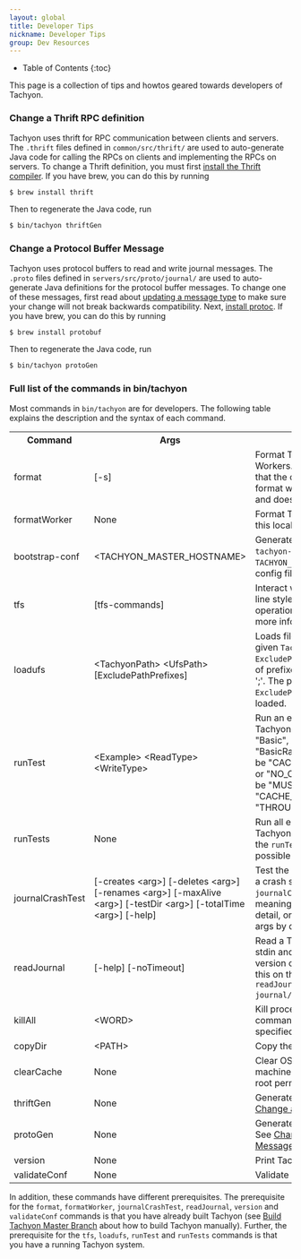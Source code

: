 ```yaml
---
layout: global
title: Developer Tips
nickname: Developer Tips
group: Dev Resources
---
```


* Table of Contents
{:toc}

This page is a collection of tips and howtos geared towards developers of Tachyon.

### Change a Thrift RPC definition

Tachyon uses thrift for RPC communication between clients and servers. The `.thrift`
files defined in `common/src/thrift/` are used to auto-generate Java code for calling the
RPCs on clients and implementing the RPCs on servers. To change a Thrift definition, you
must first [install the Thrift compiler](https://thrift.apache.org/docs/install/).
If you have brew, you can do this by running

```bash
$ brew install thrift
```

Then to regenerate the Java code, run

```bash
$ bin/tachyon thriftGen
```

### Change a Protocol Buffer Message

Tachyon uses protocol buffers to read and write journal messages. The `.proto` files
defined in `servers/src/proto/journal/` are used to auto-generate Java definitions for
the protocol buffer messages. To change one of these messages, first read about
[updating a message type](https://developers.google.com/protocol-buffers/docs/proto#updating)
to make sure your change will not break backwards compatibility. Next,
[install protoc](https://github.com/google/protobuf#protocol-buffers---googles-data-interchange-format).
If you have brew, you can do this by running

```bash
$ brew install protobuf
```

Then to regenerate the Java code, run

```bash
$ bin/tachyon protoGen
```

### Full list of the commands in bin/tachyon

Most commands in `bin/tachyon` are for developers. The following table explains the description and
the syntax of each command.

<table class="table table-striped">
<tr><th>Command</th><th>Args</th><th>Description</th></tr>
<tr>
  <td>format</td>
  <td>[-s]</td>
  <td>Format Tachyon Master and all Workers. The option [-s] indicates that the command should only
  format when the underfs is local and doesn't already exist.</td>
</tr>
<tr>
  <td>formatWorker</td>
  <td>None</td>
  <td>Format Tachyon Worker storage on this local node.</td>
</tr>
<tr>
  <td>bootstrap-conf</td>
  <td>&lt;TACHYON_MASTER_HOSTNAME&gt;</td>
  <td>Generate the bootstrap config file <code>tachyon-env.sh</code> with the specified
  <code>TACHYON_MASTER_HOSTNAME</code>, if the config file doesn't exist.</td>
</tr>
<tr>
  <td>tfs</td>
  <td>[tfs-commands]</td>
  <td>Interact with Tachyon in command line style for basic file system operations.
  See <a href="Command-Line-Interface.html">Command Line</a> for more information.</td>
</tr>
<tr>
  <td>loadufs</td>
  <td>&lt;TachyonPath&gt; &lt;UfsPath&gt; [ExcludePathPrefixes]</td>
  <td>Loads files under <code>UfsPath</code> to the given <code>TachyonPath</code>.
  <code>ExcludePathPrefixes</code> can be a set of prefixes which are separated by ';'.
  The paths with a prefix in <code>ExcludePathPrefixes</code> will not be loaded.</td>
</tr>
<tr>
  <td>runTest</td>
  <td>&lt;Example&gt; &lt;ReadType&gt; &lt;WriteType&gt;</td>
  <td>Run an end-to-end test on a Tachyon cluster. <code>Example</code> should be "Basic",
  "BasicNonByteBuffer" or "BasicRawTable". <code>ReadType</code> should be "CACHE_PROMOTE", "CACHE",
  or "NO_CACHE". <code>WriteType</code> should be "MUST_CACHE", "CACHE_THROUGH" or "THROUGH".</td>
</tr>
<tr>
  <td>runTests</td>
  <td>None</td>
  <td>Run all end-to-end tests on a Tachyon cluster. That is, execute the <code>runTest</code> command
  with all the possible args.</td>
</tr>
<tr>
  <td>journalCrashTest</td>
  <td>[-creates &lt;arg&gt;] [-deletes &lt;arg&gt;] [-renames &lt;arg&gt;] [-maxAlive &lt;arg&gt;]
  [-testDir &lt;arg&gt;] [-totalTime &lt;arg&gt;] [-help]</td>
  <td>Test the Master Journal System in a crash scenario. Try <code>tachyon journalCrashTest -help</code>
  to see the meanings of each argument in detail, or you can run it without args by default.</td>
</tr>
<tr>
  <td>readJournal</td>
  <td>[-help] [-noTimeout]</td>
  <td>Read a Tachyon journal file from stdin and write a human-readable version of it to stdout. You
  can run this on the journal file as <code>tachyon readJournal < journal/FileSystemMaster/log.out</code>.</td>
</tr>
<tr>
  <td>killAll</td>
  <td>&lt;WORD&gt;</td>
  <td>Kill processes whose pid or command contains the <code>WORD</code> specified by the user.</td>
</tr>
<tr>
  <td>copyDir</td>
  <td>&lt;PATH&gt;</td>
  <td>Copy the <code>PATH</code> to all worker nodes.</td>
</tr>
<tr>
  <td>clearCache</td>
  <td>None</td>
  <td>Clear OS buffer cache of the machine. This command needs the root permission.</td>
</tr>
<tr>
  <td>thriftGen</td>
  <td>None</td>
  <td>Generate all thrift code. See <a href="#change-a-thrift-rpc-definition">Change a Thrift RPC
  definition</a>.</td>
</tr>
<tr>
  <td>protoGen</td>
  <td>None</td>
  <td>Generate all protocol buffer code. See <a href="#change-a-protocol-buffer-message">Change a
  Protocol Buffer Message</a>.</td>
</tr>
<tr>
  <td>version</td>
  <td>None</td>
  <td>Print Tachyon version.</td>
</tr>
<tr>
  <td>validateConf</td>
  <td>None</td>
  <td>Validate Tachyon conf.</td>
</tr>
</table>

In addition, these commands have different prerequisites. The prerequisite for the `format`,
`formatWorker`, `journalCrashTest`, `readJournal`, `version` and `validateConf` commands is that you
have already built Tachyon (see [Build Tachyon Master Branch](Building-Tachyon-Master-Branch.html)
about how to build Tachyon manually). Further, the prerequisite for the `tfs`, `loadufs`, `runTest`
and `runTests` commands is that you have a running Tachyon system.
